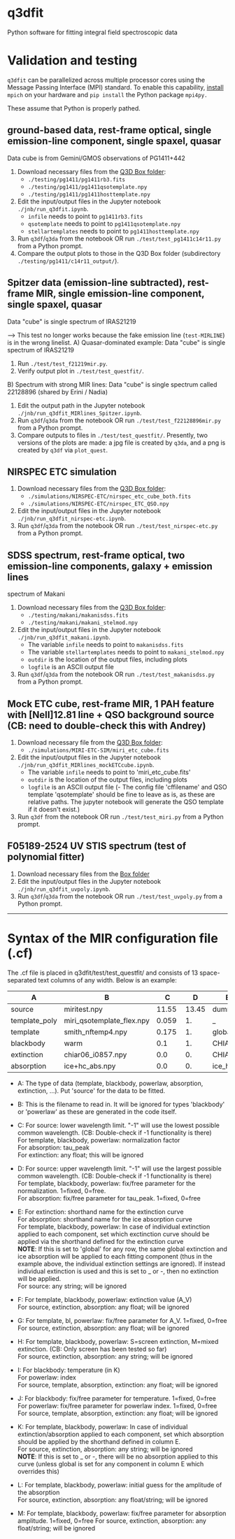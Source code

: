 # q3dfit
Python software for fitting integral field spectroscopic data

# Validation and testing
`q3dfit` can be parallelized across multiple processor cores using the
Message Passing Interface (MPI) standard. To enable this capability,
[install](https://www.mpich.org/downloads/) `mpich` on your hardware
and `pip install` the Python package `mpi4py.`

These assume that Python is properly pathed.

## ground-based data, rest-frame optical, single emission-line component, single spaxel, quasar

Data cube is from Gemini/GMOS observations of PG1411+442 

1. Download necessary files from the [Q3D Box folder](https://rhodes.box.com/s/q4zsp63ps01olkkh846k1nzbfw744gns):
   - `./testing/pg1411/pg1411rb3.fits`
   - `./testing/pg1411/pg1411qsotemplate.npy`
   - `./testing/pg1411/pg1411hosttemplate.npy`
2. Edit the input/output files in the Jupyter notebook `./jnb/run_q3dfit.ipynb`.
   - `infile` needs to point to `pg1411rb3.fits`
   - `qsotemplate` needs to point to `pg1411qsotemplate.npy`
   - `stellartemplates` needs to point to `pg1411hosttemplate.npy`
3. Run `q3df`/`q3da` from the notebook OR run `./test/test_pg1411c14r11.py` from a Python prompt.
4. Compare the output plots to those in the Q3D Box folder (subdirectory `./testing/pg1411/c14r11_output/`).

## Spitzer data (emission-line subtracted), rest-frame MIR, single emission-line component, single spaxel, quasar

Data "cube" is single spectrum of IRAS21219

--> This test no longer works because the fake emission line (`test-MIRLINE`) is in the wrong linelist.
A) Quasar-dominated example: Data "cube" is single spectrum of IRAS21219
1. Run `./test/test_f21219mir.py`.
2. Verify output plot in `./test/test_questfit/`.

B) Spectrum with strong MIR lines:  Data "cube" is single spectrum called 22128896 (shared by Erini / Nadia)

1. Edit the output path in the Jupyter notebook `./jnb/run_q3dfit_MIRlines_Spitzer.ipynb`.
2. Run `q3df`/`q3da` from the notebook OR run `./test/test_f22128896mir.py` from a Python prompt.
3. Compare outputs to files in `./test/test_questfit/`. Presently, two versions of the plots are made: a jpg file is created by `q3da`, and a png is created by `q3df` via `plot_quest`.

## NIRSPEC ETC simulation

1. Download necessary files from the [Q3D Box folder](https://rhodes.box.com/s/q4zsp63ps01olkkh846k1nzbfw744gns):
   - `./simulations/NIRSPEC-ETC/nirspec_etc_cube_both.fits`
   - `./simulations/NIRSPEC-ETC/nirspec_ETC_QSO.npy`
2. Edit the input/output files in the Jupyter notebook `./jnb/run_q3dfit_nirspec-etc.ipynb`.
3. Run `q3df`/`q3da` from the notebook OR run `./test/test_nirspec-etc.py` from a Python prompt.

## SDSS spectrum, rest-frame optical, two emission-line components, galaxy + emission lines

spectrum of Makani

1. Download necessary files from the [Q3D Box folder](https://rhodes.box.com/s/q4zsp63ps01olkkh846k1nzbfw744gns):
   - `./testing/makani/makanisdss.fits`
   - `./testing/makani/makani_stelmod.npy`
2. Edit the input/output files in the Jupyter notebook `./jnb/run_q3dfit_makani.ipynb`.
   - The variable `infile` needs to point to `makanisdss.fits`
   - The variable `stellartemplates` needs to point to `makani_stelmod.npy`
   - `outdir` is the location of the output files, including plots
   - `logfile` is an ASCII output file
3. Run `q3df`/`q3da` from the notebook OR run `./test/test_makanisdss.py` from a Python prompt.


## Mock ETC cube, rest-frame MIR, 1 PAH feature with [NeII]12.81 line + QSO background source (CB: need to double-check this with Andrey)

1. Download necessary file from the [Q3D Box folder](https://rhodes.box.com/s/q4zsp63ps01olkkh846k1nzbfw744gns):
   - `./simulations/MIRI-ETC-SIM/miri_etc_cube.fits`
2. Edit the input/output files in the Jupyter notebook `./jnb/run_q3dfit_MIRlines_mockETCcube.ipynb`.
   - The variable `infile` needs to point to 'miri_etc_cube.fits'
   - `outdir` is the location of the output files, including plots
   - `logfile` is an ASCII output file
   (- The config file 'cffilename' and QSO template 'qsotemplate' should be fine to leave as is, as these are relative paths. The jupyter notebook will generate the QSO template if it doesn't exist.) 
3. Run `q3df` from the notebook OR run `./test/test_miri.py` from a Python prompt.



## F05189-2524 UV STIS spectrum (test of polynomial fitter)

1. Download necessary files from the [Box folder](https://rhodes.box.com/s/8dshrdxl6b9ngg3wvdhvn79u8cicgmdp)
2. Edit the input/output files in the Jupyter notebook `./jnb/run_q3dfit_uvpoly.ipynb`.
3. Run `q3df`/`q3da` from the notebook OR run `./test/test_uvpoly.py` from a Python prompt.

--------------------

# Syntax of the MIR configuration file (.cf)  

The .cf file is placed in q3dfit/test/test_questfit/ and consists of 13 space-separated text columns of any width.
Below is an example:

|  A                                    |    B      |  C    |  D     |  E       |   F  |  G   |  H  |  I    |  J    | K  | L  | M  |
| -----------                            | --------- | ----- | ------ | -------- | ---- | ---- | --- | ---  | ----- |--- |--- |--- |
| source                            | miritest.npy |    11.55 |  13.45|   dummy  |   0.0|  0.0 |  X  |  0.0 |  0.0  | _  | _  | _  |
|template_poly       | miri_qsotemplate_flex.npy   |  0.059  |  1.    |      _   |     _ |    _ |   S|   0.0|  0.0  | _  | _  | _  |
|template             |        smith_nftemp4.npy   |  0.175  |  1.    | global   |    1.5|   1. |  S |   0.0|  0.0  | _  | _  | _  |
|blackbody            |                 warm       |  0.1    |  1.    | CHIAR06  |    1.5|   1. |  S | 250.0|  1.0  | _  | _  | _  |
|extinction           |        chiar06_i0857.npy   |  0.0    |  0.    | CHIAR06  |    0.0|   1. |  X |   0.0|  0.0  | _  | _  | _  |
|absorption           |        ice+hc_abs.npy      |  0.0    |  0.    | ice_hc   |   0.0 |  1.  | X  |  0.0 |  0.0  | _  | _  | _  |

- A: The type of data (template, blackbody, powerlaw, absorption, extinction, ...). Put 'source' for the data to be fitted.

- B: This is the filename to read in. It will be ignored for types 'blackbody' or 'powerlaw' as these are generated in the code itself.

- C: For source: lower wavelength limit. "-1" will use the lowest possible common wavelength. (CB: Double-check if -1 functionality is there)   
	For template, blackbody, powerlaw: normalization factor  
	For absorption: tau_peak  
	For extinction: any float; this will be ignored  

- D: For source: upper wavelength limit. "-1" will use the largest possible common wavelength. (CB: Double-check if -1 functionality is there)  
	For template, blackbody, powerlaw: fix/free parameter for the normalization. 1=fixed, 0=free.  
	For absorption: fix/free parameter for tau_peak. 1=fixed, 0=free  

- E: For extinction: shorthand name for the extinction curve  
	For absorption:  shorthand name for the ice absorption curve  
	For template, blackbody, powerlaw: In case of individual extinction applied to each component, set which exctinction curve should be applied via the shorthand defined for the extinction curve  
	**NOTE**: If this is set to 'global' for any row, the same global extinction and ice absorption will be applied to each fitting component (thus in the example above, the individual extinction settings are ignored). If instead individual extinction is used and this is set to _ or -, then no extinction will be applied.  
	For source: any string; will be ignored

- F: For template, blackbody, powerlaw: extinction value (A_V)  
	For source, extinction, absorption: any float; will be ignored  

- G: For template, bl, powerlaw: fix/free parameter for A_V. 1=fixed, 0=free  
	For source, extinction, absorption: any float; will be ignored  

- H: For template, blackbody, powerlaw: S=screen extinction, M=mixed extinction. (CB: Only screen has been tested so far)  
	For source, extinction, absorption: any string; will be ignored

- I: For blackbody: temperature (in K)  
	For powerlaw: index  
	For source, template, absorption, extinction: any float; will be ignored  

- J: For blackbody: fix/free parameter for temperature. 1=fixed, 0=free  
	For powerlaw: fix/free parameter for powerlaw index. 1=fixed, 0=free  
	For source, template, absorption, extinction: any float; will be ignored  

- K: For template, blackbody, powerlaw: In case of individual extinction/absorption applied to each component, set which absorption should be applied by the shorthand defined in column E.  
	For source, extinction, absorption: any string; will be ignored  
	**NOTE**: If this is set to _ or -, there will be no absorption applied to this curve (unless global is set for any component in column E which overrides this)  

- L: For template, blackbody, powerlaw: initial guess for the amplitude of the absorption  
        For source, extinction, absorption: any float/string; will be ignored  

- M: For template, blackbody, powerlaw: fix/free parameter for absorption amplitude. 1=fixed, 0=free
        For source, extinction, absorption: any float/string; will be ignored

